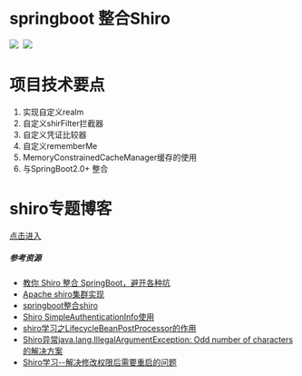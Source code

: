 # springboot 整合Shiro
![](https://img.shields.io/badge/SpringBoot-2.0.4-blue.svg)&nbsp;&nbsp;![](https://img.shields.io/badge/Shiro-1.4-brightgreen.svg)
# 项目技术要点
1. 实现自定义realm
2. 自定义shirFilter拦截器
3. 自定义凭证比较器
4. 自定义rememberMe
5. MemoryConstrainedCacheManager缓存的使用
6. 与SpringBoot2.0+ 整合

# shiro专题博客
[点击进入](https://blog.csdn.net/new_yao/article/category/9301263)

##### 参考资源
 - [教你 Shiro 整合 SpringBoot，避开各种坑
](https://blog.csdn.net/weixin_38132621/article/details/80216056)
- [Apache shiro集群实现](https://blog.csdn.net/lishehe/article/details/45219023)
- [springboot整合shiro](https://blog.csdn.net/qq_34021712/article/details/80294096)
- [Shiro SimpleAuthenticationInfo使用](https://blog.csdn.net/qq_35981283/article/details/78634575)
- [shiro学习之LifecycleBeanPostProcessor的作用](https://blog.csdn.net/hxm_code/article/details/78697305)
- [Shiro异常java.lang.IllegalArgumentException: Odd number of characters的解决方案](https://blog.csdn.net/weixin_38278878/article/details/81054672)
- [Shiro学习--解决修改权限后需要重启的问题](https://blog.csdn.net/u010351766/article/details/78364711)
